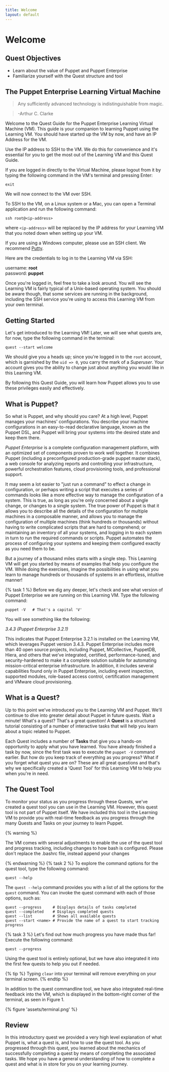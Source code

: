 ```yaml
---
title: Welcome
layout: default
---
```


# Welcome 

## Quest Objectives

- Learn about the value of Puppet and Puppet Enterprise
- Familiarize yourself with the Quest structure and tool

## The Puppet Enterprise Learning Virtual Machine

> Any sufficiently advanced technology is indistinguishable from magic.

> -Arthur C. Clarke

Welcome to the Quest Guide for the Puppet Enterprise Learning Virtual Machine (VM). This guide is your companion to learning Puppet using the Learning VM. You should have started up the VM by now, and have an IP Address for the VM. 

Use the IP address to SSH to the VM. We do this for convenience and it's essential for you to get the most out of the Learning VM and this Quest Guide. 

If you are logged in directly to the Virtual Machine, please logout from it by typing the following command in the VM's terminal and pressing Enter:

    exit

We will now connect to the VM over SSH.

To SSH to the VM, on a Linux system or a Mac, you can open a Terminal application and run the following command:

    ssh root@<ip-address>

where `<ip-address>` will be replaced by the IP address for your Learning VM that you noted down when setting up your VM.

If you are using a Windows computer, please use an SSH client. We recommend [Putty](http://www.chiark.greenend.org.uk/~sgtatham/putty/download.html).

Here are the credentials to log in to the Learning VM via SSH:

username: **root**  
password: **puppet**

Once you're logged in, feel free to take a look around. You will see the Learning VM is fairly typical of a Unix-based operating system. You should be aware though, that some services are running in the background, including the SSH service you're using to access this Learning VM from your own terminal.

## Getting Started

Let's get introduced to the Learning VM! Later, we will see what quests are, for now, type the following command in the terminal:

    quest --start welcome

We should give you a heads up; since you're logged in to the `root` account, which is garnished by the `uid => 0`, you carry the mark of a _Superuser_. Your account gives you the ability to change just about anything you would like in this Learning VM.

By following this Quest Guide, you will learn how Puppet allows you to use these privileges easily and effectively.

## What is Puppet?

So what is Puppet, and why should you care? At a high level, Puppet manages your machines' configurations. You describe your machine configurations in an easy-to-read declarative language, known as the Puppet DSL, and Puppet will bring your systems into the desired state and keep them there.

*Puppet Enterprise* is a complete configuration management platform, with an optimized set of components proven to work well together. It combines Puppet (including a preconfigured production-grade puppet master stack), a web console for analyzing reports and controlling your infrastructure, powerful orchestration features, cloud provisioning tools, and professional support.

It may seem a lot easier to "just run a command" to effect a change in configuration, or perhaps writing a script that executes a series of commands looks like a more effective way to manage the configuration of a system. This is true, as long as you're only concerned about a single change, or changes to a single system. The true power of Puppet is that it allows you to describe all the details of the configuration for multiple machines in a composable manner, and allows you to manage the configuration of multiple machines (think hundreds or thousands) without having to write complicated scripts that are hard to comprehend; or maintaining an inventory of all your systems, and logging in to each system in turn to run the required commands or scripts. Puppet automates the process of configuring your systems and keeping them configured exactly as you need them to be.

But a journey of a thousand miles starts with a single step. This Learning VM will get you started by means of examples that help you configure the VM. While doing the exercises, imagine the possibilities in using what you learn to manage hundreds or thousands of systems in an effortless, intuitive manner!

{% task 1 %}
Before we dig any deeper, let's check and see what version of Puppet Enterprise we are running on this Learning VM. Type the following command:

	puppet -V	# That's a capital 'V'

You will see something like the following:

_3.4.3 (Puppet Enterprise 3.2.1)_

This indicates that Puppet Enterprise 3.2.1 is installed on the Learning VM, which leverages Puppet version 3.4.3. Puppet Enterprise includes more than 40 open source projects, including Puppet, MCollective, PuppetDB, Hiera, and others that we’ve integrated, certified, performance-tuned, and security-hardened to make it a complete solution suitable for automating mission-critical enterprise infrastructure. In addition, it includes several capabilities found only in Puppet Enterprise, including event inspection, supported modules, role-based access control, certification management and VMware cloud provisioning.

## What is a Quest?

Up to this point we've introduced you to the Learning VM and Puppet. We'll continue to dive into greater detail about Puppet in future quests. Wait a minute! What's a quest? That's a great question! A **Quest** is a structured tutorial consisting of a number of interactive tasks that will help you learn about a topic related to Puppet.

Each Quest includes a number of **Tasks** that give you a hands-on opportunity to apply what you have learned. You have already finished a task by now, since the first task was to execute the `puppet -V` command earlier. But how do you keep track of everything as you progress? What if you forget what quest you are on? These are all great questions and that's why we specifically created a 'Quest Tool' for this Learning VM to help you when you're in need.

## The Quest Tool

To monitor your status as you progress through these Quests, we've created a quest tool you can use in the Learning VM. However, this quest tool is not part of Puppet itself. We have included this tool in the Learning VM to provide you with real-time feedback as you progress through the many Quests and Tasks on your journey to learn Puppet.

{% warning %}

The VM comes with several adjustments to enable the use of the quest tool and progress tracking, including changes to how bash is configured. Please don't replace the .bashrc file, instead append your changes

{% endwarning %}
{% task 2 %}
To explore the command options for the quest tool, type the following command:

	quest --help

The `quest --help` command provides you with a list of all the options for the `quest` command. You can invoke the quest command with each of those options, such as:  

    quest --progress     # Displays details of tasks completed
    quest --completed    # Displays completed quests
    quest --list         # Shows all available quests
    quest --start <name> # Provide the name of a quest to start tracking progress
	
{% task 3 %}
Let's find out how much progress you have made thus far! Execute the following command:

	quest --progress 
	
Using the quest tool is entirely optional, but we have also integrated it into the first few quests to help you out if needed.

{% tip %}
Typing `clear` into your terminal will remove everything on your terminal screen.
{% endtip %}

In addition to the quest commandline tool, we have also integrated real-time feedback into the VM, which is displayed in the bottom-right corner of the terminal, as seen in Figure 1. 

{% figure 'assets/terminal.png' %} 

## Review

In this introductory quest we provided a very high level explanation of what Puppet is, what a quest is, and how to use the quest tool. As you progressed through this quest, you learned about the mechanics of successfully completing a quest by means of completing the associated tasks. We hope you have a general understanding of how to complete a quest and what is in store for you on your learning journey.
